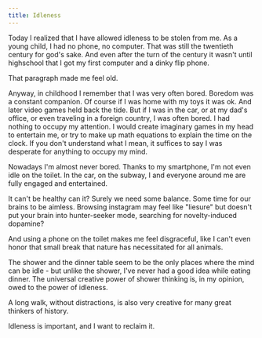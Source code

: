 ```yaml
---
title: Idleness
---
```


Today I realized that I have allowed idleness to be stolen from me. As a young 
child, I had no phone, no computer. That was still the twentieth century for 
god's sake. And even after the turn of the century it wasn't until highschool 
that I got my first computer and a dinky flip phone. 

That paragraph made me feel old.

Anyway, in childhood I remember that I was very often bored. Boredom was a 
constant companion. Of course if I was home with my toys it was ok. And later 
video games held back the tide. But if I was in the car, or at my dad's office, 
or even traveling in a foreign country, I was often bored. I had nothing to 
occupy my attention.  I would create imaginary games in my head to entertain 
me, or try to make up math equations to explain the time on the clock. If you 
don't understand what I mean, it suffices to say I was desperate for anything 
to occupy my mind.

Nowadays I'm almost never bored. Thanks to my smartphone, I'm not even idle on 
the toilet. In the car, on the subway, I and everyone around me are fully 
engaged and entertained.

It can't be healthy can it? Surely we need some balance. Some time for our 
brains to be aimless. Browsing instagram may feel like "liesure" but doesn't 
put your brain into hunter-seeker mode, searching for novelty-induced dopamine?

And using a phone on the toilet makes me feel disgraceful, like I can't even 
honor that small break that nature has necessitated for all animals.

The shower and the dinner table seem to be the only places where the mind can 
be idle - but unlike the shower, I've never had a good idea while eating 
dinner. The universal creative power of shower thinking is, in my opinion, owed 
to the power of idleness.

A long walk, without distractions, is also very creative for many great 
thinkers of history.

Idleness is important, and I want to reclaim it.
